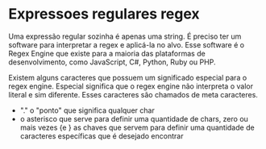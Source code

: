 # Expressoes regulares regex
Uma expressão regular sozinha é apenas uma string. É preciso ter um software para interpretar a regex e aplicá-la no alvo. Esse software é o Regex Engine que existe para a maioria das plataformas de desenvolvimento, como JavaScript, C#, Python, Ruby ou PHP.

Existem alguns caracteres que possuem um significado especial para o regex engine. Especial significa que o regex engine não interpreta o valor literal e sim diferente. Esses caracteres são chamados de meta caracteres.

* "." o "ponto" que significa qualquer char
* o asterisco que serve para definir uma quantidade de chars, zero ou mais vezes
{e } as chaves que servem para definir uma quantidade de caracteres específicas que é desejado encontrar
